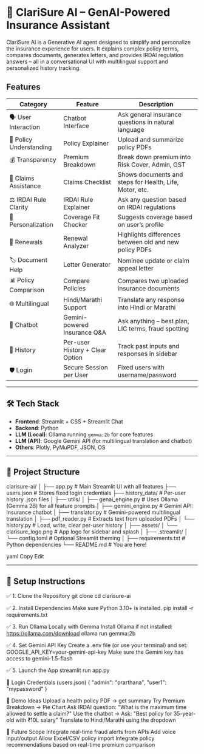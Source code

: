 # 🤖 ClariSure AI – GenAI-Powered Insurance Assistant

ClariSure AI is a Generative AI agent designed to simplify and personalize the insurance experience for users. It explains complex policy terms, compares documents, generates letters, and provides IRDAI regulation answers – all in a conversational UI with multilingual support and personalized history tracking.


## Features

| Category                | Feature                             | Description                                                       |
|-------------------------|-------------------------------------|-------------------------------------------------------------------|
| 🗣️ User Interaction     | Chatbot Interface                   | Ask general insurance questions in natural language               |
| 📄 Policy Understanding | Policy Explainer                    | Upload and summarize policy PDFs                                  |
| 💰 Transparency         | Premium Breakdown                   | Break down premium into Risk Cover, Admin, GST                    |
| 📝 Claims Assistance    | Claims Checklist                    | Shows documents and steps for Health, Life, Motor, etc.           |
| ⚖️ IRDAI Rule Clarity   | IRDAI Rule Explainer                | Ask any question based on IRDAI regulations                       |
| 🧍 Personalization      | Coverage Fit Checker                | Suggests coverage based on user’s profile                         |
| 🔄 Renewals             | Renewal Analyzer                    | Highlights differences between old and new policy PDFs            |
| 🏷️ Document Help        | Letter Generator                    | Nominee update or claim appeal letter                             |
| 📊 Policy Comparison    | Compare Policies                    | Compares two uploaded insurance documents                         |
| 🌐 Multilingual         | Hindi/Marathi Support               | Translate any response into Hindi or Marathi                      |
| 🧠 Chatbot              | Gemini-powered Insurance Q&A        | Ask anything – best plan, LIC terms, fraud spotting               |
| 🧾 History              | Per-user History + Clear Option     | Track past inputs and responses in sidebar                        |
| 🛡️ Login                | Secure Session per User             | Fixed users with username/password                                |

---

## 🛠️ Tech Stack

- **Frontend**: Streamlit + CSS + Streamlit Chat
- **Backend**: Python
- **LLM (Local)**: Ollama running `gemma:2b` for core features
- **LLM (API)**: Google Gemini API (for multilingual translation and chatbot)
- **Others**: Plotly, PyMuPDF, JSON, OS

---

## 📂 Project Structure
clarisure-ai/
│
├── app.py # Main Streamlit UI with all features
├── users.json # Stores fixed login credentials
├── history_data/ # Per-user history .json files
│
├── utils/
│ ├── genai_engine.py # Uses Ollama (Gemma 2B) for all feature prompts
│ ├── gemini_engine.py # Gemini API: Insurance chatbot
│ ├── translator.py # Gemini-powered multilingual translation
│ ├── pdf_reader.py # Extracts text from uploaded PDFs
│ └── history.py # Load, write, clear per-user history
│
├── assets/
│ └── clarisure_logo.png # App logo for sidebar and splash
│
├── .streamlit/
│ └── config.toml # Optional Streamlit theming
│
├── requirements.txt # Python dependencies
└── README.md # You are here!

yaml
Copy
Edit

---

## 🧪 Setup Instructions

 ✅ 1. Clone the Repository
git clone 
cd clarisure-ai

✅ 2. Install Dependencies
Make sure Python 3.10+ is installed.
pip install -r requirements.txt

✅ 3. Run Ollama Locally with Gemma
Install Ollama if not installed: https://ollama.com/download
ollama run gemma:2b

✅ 4. Set Gemini API Key
Create a .env file (or use your terminal) and set:
GOOGLE_API_KEY=your-gemini-api-key
Make sure the Gemini key has access to gemini-1.5-flash 

✅ 5. Launch the App
streamlit run app.py

🔐 Login Credentials (users.json)
{
  "admin": "prarthana",
  "user1": "mypassword"
}


📌 Demo Ideas
Upload a health policy PDF → get summary
Try Premium Breakdown → Pie Chart
Ask IRDAI question: "What is the maximum time allowed to settle a claim?"
Use the chatbot → Ask: "Best policy for 35-year-old with ₹10L salary"
Translate to Hindi/Marathi using the dropdown

🧭 Future Scope
Integrate real-time fraud alerts from APIs
Add voice input/output
Allow Excel/CSV policy import
Integrate policy recommendations based on real-time premium comparison

